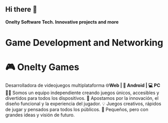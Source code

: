 ## Hi there 👋


**Onelty Software Tech. Innovative projects and more**

# Game Development and Networking


# 🎮 Onelty Games
Desarrolladora de videojuegos multiplataforma
🌐**Web | 📱 Android | 💻 PC**
👨‍💻 Somos un equipo independiente creando juegos únicos, accesibles y divertidos para todos los dispositivos.
🎯 Apostamos por la innovación, el diseño funcional y la experiencia del jugador.
💡 Juegos creativos, rápidos de jugar y pensados para todos los públicos.
🚀 Pequeños, pero con grandes ideas y visión de futuro.
